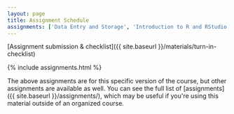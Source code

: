 ```yaml
---
layout: page
title: Assignment Schedule
assignments: ['Data Entry and Storage', 'Introduction to R and RStudio', 'Working with Data', 'Data Visualization', 'Working with Spatial Data', 'Programming Fundamentals 1', 'Programming Fundamentals 2', 'Independent Project Proposal', 'Putting It All Together', 'Review and Challenge Exercises', 'Project Submission']
---
```


[Assignment submission & checklist]({{ site.baseurl }}/materials/turn-in-checklist)

{% include assignments.html %}

The above assignments are for this specific version of the course, but other
assignments are available as well. You can see the full list of
[assignments]({{ site.baseurl }}/assignments/), which may be useful if you're using this material
outside of an organized course.

<!-- Schedule Management
- Update the `assignments:` list with `title:` from `assignments/` files.
- Add 'Template' to `assignments:` to view the course template from `docs/`.
- The remaining content should be left AS IS.
-->
